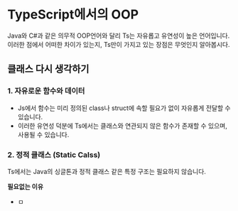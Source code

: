 # TypeScript에서의 OOP
Java와 C#과 같은 의무적 OOP언어와 달리 Ts는 자유롭고 유연성이 높은 언어입니다. 이러한 점에서 어떠한 차이가 있는지, Ts만이 가지고 있는 장점은 무엇인지 알아봅시다.

## 클래스 다시 생각하기

### 1. 자유로운 함수와 데이터
- Js에서 함수는 미리 정의된 class나 struct에 속할 필요가 없이 자유롭게 전달할 수 있습니다.
- 이러한 유연성 덕분에 Ts에서는 클래스와 연관되지 않은 함수가 존재할 수 있으며, 사용될 수 있습니다.

### 2. 정적 클래스 (Static Calss)
Ts에서는 Java의 싱글톤과 정적 클래스 같은 특정 구조는 필요하지 않습니다.

**필요없는 이유**
- ㅁ
